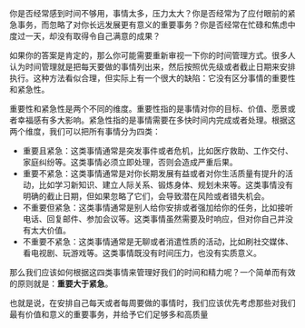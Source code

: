 
你是否经常感到时间不够用，事情太多，压力太大？你是否经常为了应付眼前的紧急事务，而忽略了对你长远发展更有意义的重要事务？你是否经常在忙碌和焦虑中度过一天，却没有取得令自己满意的成果？

如果你的答案是肯定的，那么你可能需要重新审视一下你的时间管理方式。很多人认为时间管理就是把每天要做的事情列出来，然后按照优先级或者截止日期来安排执行。这种方法看似合理，但实际上有一个很大的缺陷：它没有区分事情的重要性和紧急性。

重要性和紧急性是两个不同的维度。重要性指的是事情对你的目标、价值、愿景或者幸福感有多大影响。紧急性指的是事情需要在多快时间内完成或者处理。根据这两个维度，我们可以把所有事情分为四类：

- 重要且紧急：这类事情通常是突发事件或者危机，比如医疗救助、工作交付、家庭纠纷等。这类事情必须立即处理，否则会造成严重后果。
- 重要不紧急：这类事情通常是对你长期发展有益或者对你生活质量有提升的活动，比如学习新知识、建立人际关系、锻炼身体、规划未来等。这类事情没有明确的截止日期，但如果忽略了它们，会导致潜在风险或者错失机会。
- 不重要但紧急：这类事情通常是别人给你安排或者强加给你的任务，比如接听电话、回复邮件、参加会议等。这类事情虽然需要及时响应，但对你自己并没有太大价值。
- 不重要不紧急：这类事情通常是无聊或者消遣性质的活动，比如刷社交媒体、看电视剧、玩游戏等。这类事情既没有时间压力，也没有实质意义。

那么我们应该如何根据这四类事情来管理好我们的时间和精力呢？一个简单而有效的原则就是：**重要大于紧急**。

也就是说，在安排自己每天或者每周要做的事情时，我们应该优先考虑那些对我们最有价值和意义的重要事务，并给予它们足够多和高质量